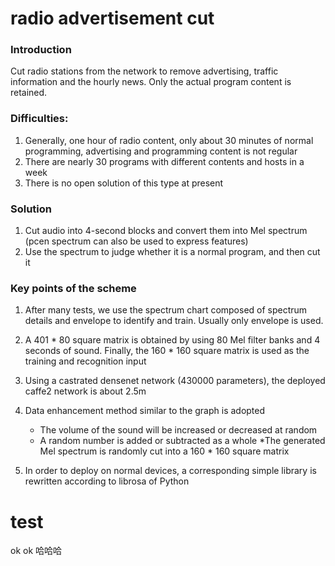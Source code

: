 # radio advertisement cut

### Introduction
Cut radio stations from the network to remove advertising, traffic information and the hourly news. Only the actual program content is retained.

### Difficulties:
1. Generally, one hour of radio content, only about 30 minutes of normal programming, advertising and programming content is not regular
2. There are nearly 30 programs with different contents and hosts in a week
3. There is no open solution of this type at present

### Solution
1. Cut audio into 4-second blocks and convert them into Mel spectrum (pcen spectrum can also be used to express features)
2. Use the spectrum to judge whether it is a normal program, and then cut it

### Key points of the scheme
1. After many tests, we use the spectrum chart composed of spectrum details and envelope to identify and train. Usually only envelope is used.
2. A 401 * 80 square matrix is obtained by using 80 Mel filter banks and 4 seconds of sound. Finally, the 160 * 160 square matrix is used as the training and recognition input
3. Using a castrated densenet network (430000 parameters), the deployed caffe2 network is about 2.5m
4. Data enhancement method similar to the graph is adopted
   * The volume of the sound will be increased or decreased at random
   *  A random number is added or subtracted as a whole
   *The generated Mel spectrum is randomly cut into a 160 * 160 square matrix



5. In order to deploy on normal devices, a corresponding simple library is rewritten according to librosa of Python
# test
ok
ok
哈哈哈
